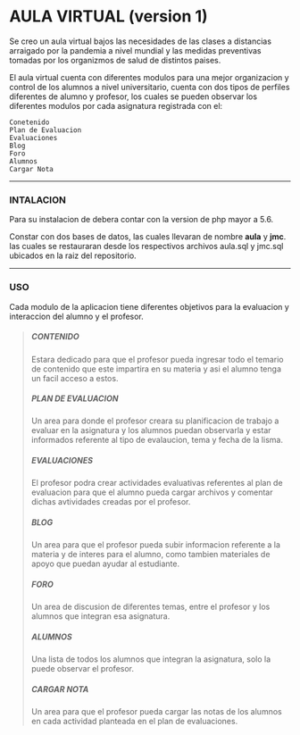 # AULA VIRTUAL (version 1)
Se creo un aula virtual bajos las necesidades de las clases a distancias arraigado por la pandemia a nivel mundial y las medidas preventivas tomadas por los organizmos de salud de distintos paises. 

El aula virtual cuenta con diferentes modulos para una mejor organizacion y control de los alumnos a nivel universitario, cuenta con dos tipos de perfiles diferentes de alumno y profesor, los cuales se pueden observar los diferentes modulos por cada asignatura registrada con el:

	Conetenido
	Plan de Evaluacion
	Evaluaciones
	Blog
	Foro
	Alumnos
	Cargar Nota

------------

### INTALACION

Para su instalacion de debera contar con la version de php mayor a 5.6.

Constar con dos bases de datos, las cuales llevaran de nombre **aula** y **jmc**. las cuales se restauraran desde los respectivos archivos aula.sql y jmc.sql ubicados en la raiz del repositorio. 



------------


### USO
Cada modulo de la aplicacion tiene diferentes objetivos para la evaluacion y interaccion del alumno y el profesor.

>##### CONTENIDO
>Estara dedicado para que el profesor pueda ingresar todo el temario de contenido que este impartira en su materia y asi el alumno tenga un facil acceso a estos.
> 
>##### PLAN DE EVALUACION
>  Un area para donde el profesor creara su planificacion de trabajo a evaluar en la asignatura y los alumnos puedan observarla y estar informados referente al tipo de evalaucion, tema y fecha de la lisma.
> 
>##### EVALUACIONES
>  El profesor podra crear actividades evaluativas referentes al plan de evaluacion para que el alumno pueda cargar archivos y comentar dichas avtividades creadas por el profesor.
> 
>##### BLOG
> Un area para que el profesor pueda subir informacion referente a la materia y de interes para el alumno, como tambien materiales de apoyo que puedan ayudar al estudiante.
> 
>##### FORO
> Un area de discusion de diferentes temas, entre el profesor y los alumnos que integran  esa asignatura.
> 
>##### ALUMNOS
> Una lista de todos los alumnos que integran la asignatura, solo la puede observar el profesor.
> 
>##### CARGAR NOTA
> Un area para que el profesor pueda cargar las notas de los alumnos en cada actividad planteada en el plan de evaluaciones.
> 
